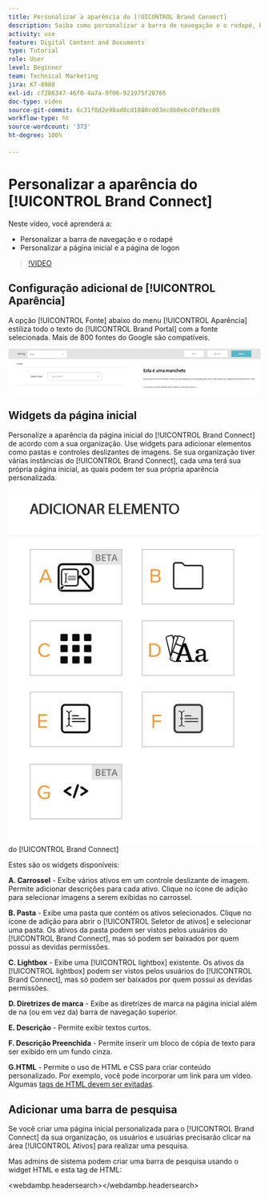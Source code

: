 ```yaml
---
title: Personalizar a aparência do [!UICONTROL Brand Connect]
description: Saiba como personalizar a barra de navegação e o rodapé, bem como a página inicial e a página de logon do [!UICONTROL Brand Connect] para o [!UICONTROL DAM do Workfront].
activity: use
feature: Digital Content and Documents
type: Tutorial
role: User
level: Beginner
team: Technical Marketing
jira: KT-8980
exl-id: cf286347-46f0-4a7a-9f06-921975f28765
doc-type: video
source-git-commit: 6c31f8d2e98ad8cd1880cd03ec0b0e6c0fd9ec09
workflow-type: ht
source-wordcount: '373'
ht-degree: 100%

---
```


# Personalizar a aparência do [!UICONTROL Brand Connect]

Neste vídeo, você aprenderá a:

* Personalizar a barra de navegação e o rodapé
* Personalizar a página inicial e a página de logon

>[!VIDEO](https://video.tv.adobe.com/v/335242/?quality=12&learn=on)

## Configuração adicional de [!UICONTROL Aparência]

A opção [!UICONTROL Fonte] abaixo do menu [!UICONTROL Aparência] estiliza todo o texto do [!UICONTROL Brand Portal] com a fonte selecionada. Mais de 800 fontes do Google são compatíveis.

![A opção [!UICONTROL Fonte] abaixo do menu [!UICONTROL Aparência] que estiliza o [!UICONTROL Brand Portal]](assets/02-brand-connect-appearance-font.png)

## Widgets da página inicial

Personalize a aparência da página inicial do [!UICONTROL Brand Connect] de acordo com a sua organização. Use widgets para adicionar elementos como pastas e controles deslizantes de imagens. Se sua organização tiver várias instâncias do [!UICONTROL Brand Connect], cada uma terá sua própria página inicial, as quais podem ter sua própria aparência personalizada.

![Uma captura de tela dos widgets disponíveis para a página inicial](assets/03-brand-connect-home-page-widgets.png) do [!UICONTROL Brand Connect]

Estes são os widgets disponíveis:

**A. Carrossel** - Exibe vários ativos em um controle deslizante de imagem. Permite adicionar descrições para cada ativo. Clique no ícone de adição para selecionar imagens a serem exibidas no carrossel.

**B. Pasta** - Exibe uma pasta que contém os ativos selecionados. Clique no ícone de adição para abrir o [!UICONTROL Seletor de ativos] e selecionar uma pasta. Os ativos da pasta podem ser vistos pelos usuários do [!UICONTROL Brand Connect], mas só podem ser baixados por quem possui as devidas permissões.

**C. Lightbox** - Exibe uma [!UICONTROL lightbox] existente. Os ativos da [!UICONTROL lightbox] podem ser vistos pelos usuários do [!UICONTROL Brand Connect], mas só podem ser baixados por quem possui as devidas permissões.

**D. Diretrizes de marca** - Exibe as diretrizes de marca na página inicial além de na (ou em vez da) barra de navegação superior.

**E. Descrição** - Permite exibir textos curtos.

**F. Descrição Preenchida** - Permite inserir um bloco de cópia de texto para ser exibido em um fundo cinza.

**G.HTML** - Permite o uso de HTML e CSS para criar conteúdo personalizado. Por exemplo, você pode incorporar um link para um vídeo. Algumas [tags de HTML devem ser evitadas](https://www.damsuccess.com/hc/en-us/articles/206170043-Brand-Connect-Admin-Guide#html).

## Adicionar uma barra de pesquisa

Se você criar uma página inicial personalizada para o [!UICONTROL Brand Connect] da sua organização, os usuários e usuárias precisarão clicar na área [!UICONTROL Ativos] para realizar uma pesquisa.

Mas admins de sistema podem criar uma barra de pesquisa usando o widget HTML e esta tag de HTML:

&lt;webdambp.headersearch>&lt;/webdambp.headersearch>
